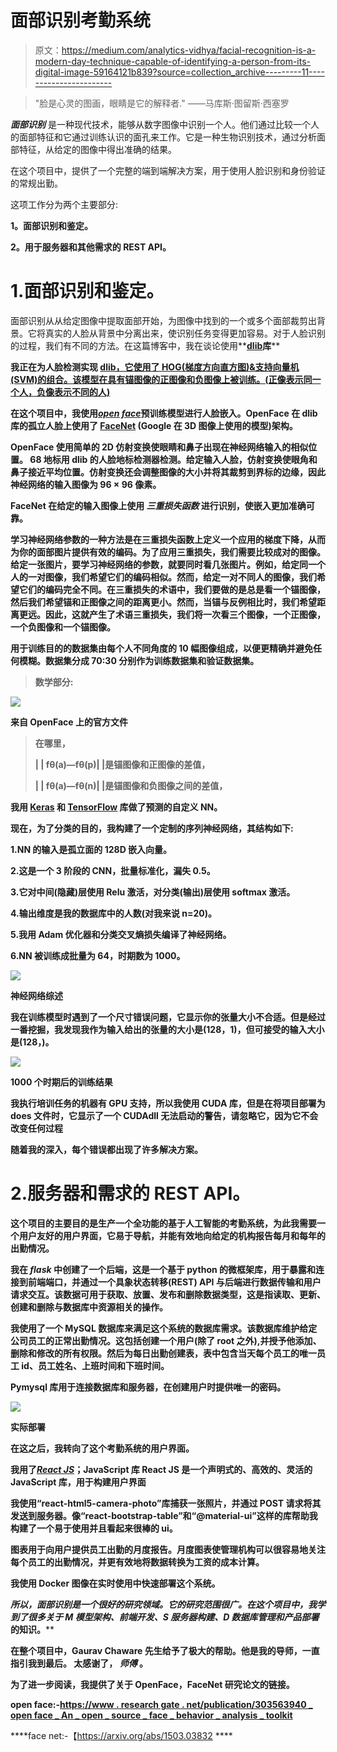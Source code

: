 # 面部识别考勤系统

> 原文：<https://medium.com/analytics-vidhya/facial-recognition-is-a-modern-day-technique-capable-of-identifying-a-person-from-its-digital-image-59164121b839?source=collection_archive---------11----------------------->

> "脸是心灵的图画，眼睛是它的解释者."
> ――马库斯·图留斯·西塞罗

***面部识别*** 是一种现代技术，能够从数字图像中识别一个人。他们通过比较一个人的面部特征和它通过训练认识的面孔来工作。它是一种生物识别技术，通过分析面部特征，从给定的图像中得出准确的结果。

在这个项目中，提供了一个完整的端到端解决方案，用于使用人脸识别和身份验证的常规出勤。

这项工作分为两个主要部分:

**1。面部识别和鉴定。**

**2。用于服务器和其他需求的 REST API。**

# 1.面部识别和鉴定。

面部识别从从给定图像中提取面部开始，为图像中找到的一个或多个面部裁剪出背景。它将真实的人脸从背景中分离出来，使识别任务变得更加容易。对于人脸识别的过程，我们有不同的方法。在这篇博客中，我在谈论使用**[**dlib**](http://dlib.net/)**库****

****我正在为人脸检测实现 [dlib，它使用了 HOG(梯度方向直方图)&支持向量机(SVM)的组合。该模型在具有锚图像的正图像和负图像上被训练。(正像表示同一个人，负像表示不同的人)](http://blog.dlib.net/2014/02/dlib-186-released-make-your-own-object.html)****

****在这个项目中，我使用[***open face***](https://cmusatyalab.github.io/openface/)预训练模型进行人脸嵌入。OpenFace 在 dlib 库的孤立人脸上使用了 [FaceNet](https://arxiv.org/abs/1503.03832) (Google 在 3D 图像上使用的模型)架构。****

****OpenFace 使用简单的 2D 仿射变换使眼睛和鼻子出现在神经网络输入的相似位置。 **68** 地标用 dlib 的人脸地标检测器检测。给定输入人脸，仿射变换使眼角和鼻子接近平均位置。仿射变换还会调整图像的大小并将其裁剪到界标的边缘，因此神经网络的输入图像为 96 × 96 像素。****

****FaceNet 在给定的输入图像上使用 ***三重损失函数*** 进行识别，使嵌入更加准确可靠。****

****学习神经网络参数的一种方法是在三重损失函数上定义一个应用的梯度下降，从而为你的面部图片提供有效的编码。为了应用三重损失，我们需要比较成对的图像。给定一张图片，要学习神经网络的参数，就要同时看几张图片。例如，给定同一个人的一对图像，我们希望它们的编码相似。然而，给定一对不同人的图像，我们希望它们的编码完全不同。在三重损失的术语中，我们要做的是总是看一个锚图像，然后我们希望锚和正图像之间的距离更小。然而，当锚与反例相比时，我们希望距离更远。因此，这就产生了术语三重损失，我们将一次看三个图像，一个正图像，一个负图像和一个锚图像。****

****用于训练目的的数据集由每个人不同角度的 10 幅图像组成，以便更精确并避免任何模糊。数据集分成 70:30 分别作为训练数据集和验证数据集。****

> ****数学部分:****

****![](img/2321079a035af20da045a5f7778d2fa3.png)****

****来自 OpenFace 上的官方文件****

> ****在哪里，****
> 
> ****| | fθ(a)—fθ(p)| |是锚图像和正图像的差值，****
> 
> ****| | fθ(a)—fθ(n)| |是锚图像和负图像之间的差值，****

****我用 [**Keras**](https://keras.io/) 和 [**TensorFlow**](https://www.tensorflow.org/) 库做了预测的自定义 NN。****

****现在，为了分类的目的，我构建了一个定制的序列神经网络，其结构如下:****

****1.NN 的输入是孤立面的 128D 嵌入向量。****

****2.这是一个 3 阶段的 CNN，批量标准化，漏失 0.5。****

****3.它对中间(隐藏)层使用 Relu 激活，对分类(输出)层使用 softmax 激活。****

****4.输出维度是我的数据库中的人数(对我来说 n=20)。****

****5.我用 Adam 优化器和分类交叉熵损失编译了神经网络。****

****6.NN 被训练成批量为 64，时期数为 1000。****

****![](img/af27bd198037653a8bff23fec29dd4fb.png)****

****神经网络综述****

****我在训练模型时遇到了一个尺寸错误问题，它显示你的张量大小不合适。但是经过一番挖掘，我发现我作为输入给出的张量的大小是(128，1)，但可接受的输入大小是(128，)。****

****![](img/d6a8015a5cd1228ca114f99b4e745cdd.png)****

****1000 个时期后的训练结果****

****我执行培训任务的机器有 GPU 支持，所以我使用 CUDA 库，但是在将项目部署为 does 文件时，它显示了一个 CUDAdll 无法启动的警告，请忽略它，因为它不会改变任何过程****

****随着我的深入，每个错误都出现了许多解决方案。****

# ****2.服务器和需求的 REST API。****

****这个项目的主要目的是生产一个全功能的基于人工智能的考勤系统，为此我需要一个用户友好的用户界面，它易于导航，并能有效地向给定的机构报告每月和每年的出勤情况。****

****我在 ***flask*** 中创建了一个后端，这是一个基于 python 的微框架库，用于暴露和连接到前端端口，并通过一个**具象状态转移(REST) API** 与后端进行数据传输和用户请求交互。该数据可用于获取、放置、发布和删除数据类型，这是指读取、更新、创建和删除与数据库中资源相关的操作。****

****我使用了一个 **MySQL 数据库**来满足这个系统的数据库需求。该数据库维护给定公司员工的正常出勤情况。这包括创建一个用户(除了 root 之外),并授予他添加、删除和修改的所有权限。然后为每日出勤创建表，表中包含当天每个员工的唯一员工 id、员工姓名、上班时间和下班时间。****

****Pymysql 库用于连接数据库和服务器，在创建用户时提供唯一的密码。****

****![](img/112e9b526948ecea5488c645cf3bd338.png)****

****实际部署****

****在这之后，我转向了这个考勤系统的用户界面。****

****我用了[***React JS***](https://reactjs.org/)；JavaScript 库 React JS 是一个声明式的、高效的、灵活的 JavaScript 库，用于构建用户界面****

****我使用“react-html5-camera-photo”库捕获一张照片，并通过 POST 请求将其发送到服务器。像“react-bootstrap-table”和“@material-ui”这样的库帮助我构建了一个易于使用并且看起来很棒的 ui。****

****图表用于向用户提供员工出勤的月度报告。月度图表使管理机构可以很容易地关注每个员工的出勤情况，并更有效地将数据转换为工资的成本计算。****

****我使用 Docker 图像在实时使用中快速部署这个系统。****

****所以，面部识别是一个很好的研究领域。它的研究范围很广。在这个项目中，我学到了很多关于 M *模型架构*、*前端开发*、S *服务器构建*、D *数据库管理*和*产品部署*的知识。****

****在整个项目中，Gaurav Chaware 先生给予了极大的帮助。他是我的导师，一直指引我到最后。
太感谢了， ***师傅*** 。****

****为了进一步阅读，我提供了关于 OpenFace，FaceNet 研究论文的链接。****

****open face:-[https://www . research gate . net/publication/303563940 _ open face _ An _ open _ source _ face _ behavior _ analysis _ toolkit](https://www.researchgate.net/publication/303563940_OpenFace_An_open_source_facial_behavior_analysis_toolkit)****

****face net:-【https://arxiv.org/abs/1503.03832 ****